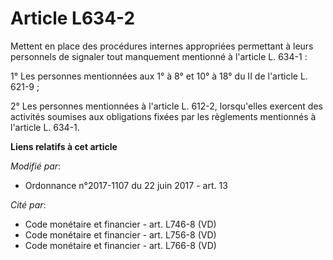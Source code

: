 # Article L634-2

Mettent en place des procédures internes appropriées permettant à leurs personnels de signaler tout manquement mentionné à
l'article L. 634-1 :

1° Les personnes mentionnées aux 1° à 8° et 10° à 18° du II de l'article L. 621-9 ;

2° Les personnes mentionnées à l'article L. 612-2, lorsqu'elles exercent des activités soumises aux obligations fixées par
les règlements mentionnés à l'article L. 634-1.

**Liens relatifs à cet article**

_Modifié par_:

  - Ordonnance n°2017-1107 du 22 juin 2017 - art. 13

_Cité par_:

  - Code monétaire et financier - art. L746-8 (VD)
  - Code monétaire et financier - art. L756-8 (VD)
  - Code monétaire et financier - art. L766-8 (VD)
